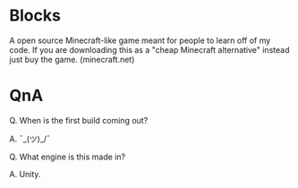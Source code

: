 # Blocks
A open source Minecraft-like game meant for people to learn off of my code. If you are downloading this as a "cheap Minecraft alternative" instead just buy the game. (minecraft.net)

# QnA

Q. When is the first build coming out?

A.  ¯\_(ツ)_/¯

Q. What engine is this made in?

A. Unity.

